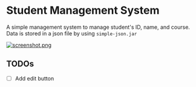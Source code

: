 # Student Management System
A simple management system to manage student's ID, name, and course. Data is stored in a json file by using  `simple-json.jar`

[![screenshot.png](https://i.postimg.cc/cJY6NjWW/screenshot.png)](https://postimg.cc/SXSm6gj1)


## TODOs 
- [ ] Add edit button
